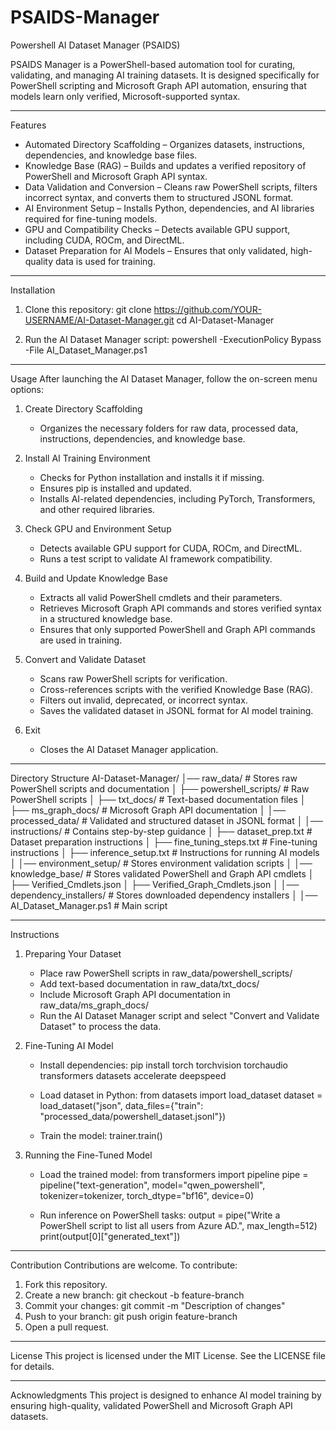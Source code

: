 # PSAIDS-Manager
Powershell AI Dataset Manager (PSAIDS)

PSAIDS Manager is a PowerShell-based automation tool for curating, validating, and managing AI training datasets. It is designed specifically for PowerShell scripting and Microsoft Graph API automation, ensuring that models learn only verified, Microsoft-supported syntax.

---

Features
- Automated Directory Scaffolding – Organizes datasets, instructions, dependencies, and knowledge base files.
- Knowledge Base (RAG) – Builds and updates a verified repository of PowerShell and Microsoft Graph API syntax.
- Data Validation and Conversion – Cleans raw PowerShell scripts, filters incorrect syntax, and converts them to structured JSONL format.
- AI Environment Setup – Installs Python, dependencies, and AI libraries required for fine-tuning models.
- GPU and Compatibility Checks – Detects available GPU support, including CUDA, ROCm, and DirectML.
- Dataset Preparation for AI Models – Ensures that only validated, high-quality data is used for training.

---

Installation
1. Clone this repository:
   git clone https://github.com/YOUR-USERNAME/AI-Dataset-Manager.git
   cd AI-Dataset-Manager

2. Run the AI Dataset Manager script:
   powershell -ExecutionPolicy Bypass -File AI_Dataset_Manager.ps1

---

Usage
After launching the AI Dataset Manager, follow the on-screen menu options:

1. Create Directory Scaffolding  
   - Organizes the necessary folders for raw data, processed data, instructions, dependencies, and knowledge base.  

2. Install AI Training Environment  
   - Checks for Python installation and installs it if missing.  
   - Ensures pip is installed and updated.  
   - Installs AI-related dependencies, including PyTorch, Transformers, and other required libraries.

3. Check GPU and Environment Setup  
   - Detects available GPU support for CUDA, ROCm, and DirectML.  
   - Runs a test script to validate AI framework compatibility.

4. Build and Update Knowledge Base  
   - Extracts all valid PowerShell cmdlets and their parameters.  
   - Retrieves Microsoft Graph API commands and stores verified syntax in a structured knowledge base.  
   - Ensures that only supported PowerShell and Graph API commands are used in training.

5. Convert and Validate Dataset  
   - Scans raw PowerShell scripts for verification.  
   - Cross-references scripts with the verified Knowledge Base (RAG).  
   - Filters out invalid, deprecated, or incorrect syntax.  
   - Saves the validated dataset in JSONL format for AI model training.

6. Exit  
   - Closes the AI Dataset Manager application.

---

Directory Structure
AI-Dataset-Manager/
│── raw_data/                # Stores raw PowerShell scripts and documentation
│   ├── powershell_scripts/  # Raw PowerShell scripts
│   ├── txt_docs/            # Text-based documentation files
│   ├── ms_graph_docs/       # Microsoft Graph API documentation
│
│── processed_data/          # Validated and structured dataset in JSONL format
│
│── instructions/            # Contains step-by-step guidance
│   ├── dataset_prep.txt     # Dataset preparation instructions
│   ├── fine_tuning_steps.txt # Fine-tuning instructions
│   ├── inference_setup.txt  # Instructions for running AI models
│
│── environment_setup/       # Stores environment validation scripts
│
│── knowledge_base/          # Stores validated PowerShell and Graph API cmdlets
│   ├── Verified_Cmdlets.json
│   ├── Verified_Graph_Cmdlets.json
│
│── dependency_installers/   # Stores downloaded dependency installers
│
│── AI_Dataset_Manager.ps1   # Main script

---

Instructions

1. Preparing Your Dataset
   - Place raw PowerShell scripts in raw_data/powershell_scripts/
   - Add text-based documentation in raw_data/txt_docs/
   - Include Microsoft Graph API documentation in raw_data/ms_graph_docs/
   - Run the AI Dataset Manager script and select "Convert and Validate Dataset" to process the data.

2. Fine-Tuning AI Model
   - Install dependencies:
     pip install torch torchvision torchaudio transformers datasets accelerate deepspeed

   - Load dataset in Python:
     from datasets import load_dataset
     dataset = load_dataset("json", data_files={"train": "processed_data/powershell_dataset.jsonl"})

   - Train the model:
     trainer.train()

3. Running the Fine-Tuned Model
   - Load the trained model:
     from transformers import pipeline
     pipe = pipeline("text-generation", model="qwen_powershell", tokenizer=tokenizer, torch_dtype="bf16", device=0)

   - Run inference on PowerShell tasks:
     output = pipe("Write a PowerShell script to list all users from Azure AD.", max_length=512)
     print(output[0]["generated_text"])

---

Contribution
Contributions are welcome. To contribute:
1. Fork this repository.
2. Create a new branch:
   git checkout -b feature-branch
3. Commit your changes:
   git commit -m "Description of changes"
4. Push to your branch:
   git push origin feature-branch
5. Open a pull request.

---

License
This project is licensed under the MIT License. See the LICENSE file for details.

---

Acknowledgments
This project is designed to enhance AI model training by ensuring high-quality, validated PowerShell and Microsoft Graph API datasets.
